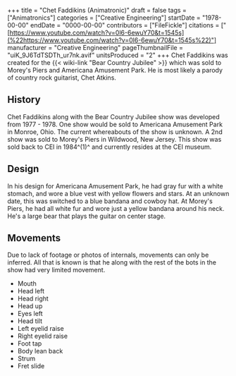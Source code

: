 +++
title = "Chet Faddikins (Animatronic)"
draft = false
tags = ["Animatronics"]
categories = ["Creative Engineering"]
startDate = "1978-00-00"
endDate = "0000-00-00"
contributors = ["FileFickle"]
citations = ["[https://www.youtube.com/watch?v=0l6-6ewuY70&t=1545s](%22https://www.youtube.com/watch?v=0l6-6ewuY70&t=1545s%22)"]
manufacturer = "Creative Engineering"
pageThumbnailFile = "uiK_9J6TdTSDTh_ur7nk.avif"
unitsProduced = "2"
+++
Chet Faddikins was created for the {{< wiki-link "Bear Country Jubilee" >}} which was sold to Morey's Piers and Americana Amusement Park. He is most likely a parody of country rock guitarist, Chet Atkins.

## History

Chet Faddikins along with the Bear Country Jubilee show was developed from 1977 - 1978. One show would be sold to Americana Amusement Park in Monroe, Ohio. The current whereabouts of the show is unknown. A 2nd show was sold to Morey's Piers in Wildwood, New Jersey. This show was sold back to CEI in 1984^(1)^ and currently resides at the CEI museum.

## Design

In his design for Americana Amusement Park, he had gray fur with a white stomach, and wore a blue vest with yellow flowers and stars. At an unknown date, this was switched to a blue bandana and cowboy hat. At Morey's Piers, he had all white fur and wore just a yellow bandana around his neck. He's a large bear that plays the guitar on center stage.

## Movements

Due to lack of footage or photos of internals, movements can only be inferred. All that is known is that he along with the rest of the bots in the show had very limited movement.

- Mouth
- Head left
- Head right
- Head up
- Eyes left
- Head tilt
- Left eyelid raise
- Right eyelid raise
- Foot tap
- Body lean back
- Strum
- Fret slide
